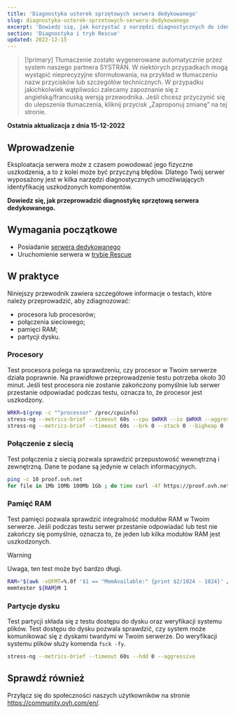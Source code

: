 ```yaml
---
title: 'Diagnostyka usterek sprzętowych serwera dedykowanego'
slug: diagnostyka-usterek-sprzetowych-serwera-dedykowanego
excerpt: 'Dowiedz się, jak korzystać z narzędzi diagnostycznych do identyfikacji usterek sprzętowych na Twoim serwerze'
section: 'Diagnostyka i tryb Rescue'
updated: 2022-12-15
---
```


> [!primary]
> Tłumaczenie zostało wygenerowane automatycznie przez system naszego partnera SYSTRAN. W niektórych przypadkach mogą wystąpić nieprecyzyjne sformułowania, na przykład w tłumaczeniu nazw przycisków lub szczegółów technicznych. W przypadku jakichkolwiek wątpliwości zalecamy zapoznanie się z angielską/francuską wersją przewodnika. Jeśli chcesz przyczynić się do ulepszenia tłumaczenia, kliknij przycisk „Zaproponuj zmianę” na tej stronie.
>

**Ostatnia aktualizacja z dnia 15-12-2022**

## Wprowadzenie

Eksploatacja serwera może z czasem powodować jego fizyczne uszkodzenia, a to z kolei może być przyczyną błędów. Dlatego Twój serwer wyposażony jest w kilka narzędzi diagnostycznych umożliwiających identyfikację uszkodzonych komponentów.

**Dowiedz się, jak przeprowadzić diagnostykę sprzętową serwera dedykowanego.**

## Wymagania początkowe

- Posiadanie [serwera dedykowanego](https://www.ovhcloud.com/pl/bare-metal/)
- Uruchomienie serwera w [trybie Rescue](https://docs.ovh.com/pl/dedicated/ovh-rescue/)

## W praktyce

Niniejszy przewodnik zawiera szczegółowe informacje o testach, które należy przeprowadzić, aby zdiagnozować:

- procesora lub procesorów;
- połączenia sieciowego;
- pamięci RAM;
- partycji dysku.

### Procesory

Test procesora polega na sprawdzeniu, czy procesor w Twoim serwerze działa poprawnie. Na prawidłowe przeprowadzenie testu potrzeba około 30 minut.  Jeśli test procesora nie zostanie zakończony pomyślnie lub serwer przestanie odpowiadać podczas testu, oznacza to, że procesor jest uszkodzony.

```bash
WRKR=$(grep -c "^processor" /proc/cpuinfo)
stress-ng --metrics-brief --timeout 60s --cpu $WRKR --io $WRKR --aggressive --ignite-cpu --maximize --pathological
stress-ng --metrics-brief --timeout 60s --brk 0 --stack 0 --bigheap 0 
```

### Połączenie z siecią

Test połączenia z siecią pozwala sprawdzić przepustowość wewnętrzną i zewnętrzną. Dane te podane są jedynie w celach informacyjnych.

```bash
ping -c 10 proof.ovh.net
for file in 1Mb 10Mb 100Mb 1Gb ; do time curl -4f https://proof.ovh.net/files/${file}.dat -o /dev/null; done
```

### Pamięć RAM

Test pamięci pozwala sprawdzić integralność modułów RAM w Twoim serwerze. Jeśli podczas testu serwer przestanie odpowiadać lub test nie zakończy się pomyślnie, oznacza to, że jeden lub kilka modułów RAM jest uszkodzonych.

> [!warning]
> Uwaga, ten test może być bardzo długi.

```bash
RAM="$(awk -vOFMT=%.0f '$1 == "MemAvailable:" {print $2/1024 - 1024}' /proc/meminfo)"
memtester ${RAM}M 1
```

### Partycje dysku

Test partycji składa się z testu dostępu do dysku oraz weryfikacji systemu plików. Test dostępu do dysku pozwala sprawdzić, czy system może komunikować się z dyskami twardymi w Twoim serwerze. Do weryfikacji systemu plików służy komenda `fsck -fy`.

```bash
stress-ng --metrics-brief --timeout 60s --hdd 0 --aggressive
```

## Sprawdź również

Przyłącz się do społeczności naszych użytkowników na stronie <https://community.ovh.com/en/>.
